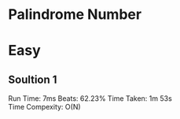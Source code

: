 Palindrome Number
=========
# Easy
## Soultion 1 
Run Time: 7ms
Beats: 62.23%
Time Taken: 1m 53s  
Time Compexity: O(N)  
